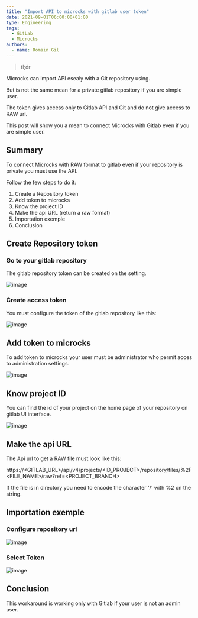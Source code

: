 ```yaml
---
title: "Import API to microcks with gitlab user token"
date: 2021-09-01T06:00:00+01:00
type: Engineering
tags:
  - GitLab
  - Microcks
authors:
  - name: Romain Gil
---
```


> tl;dr

Microcks can import API esealy with a Git repository using. 

But is not the same mean for a private gitlab repository if you are simple user.

The token gives access only to Gitlab API and Git and do not give access to RAW url.

This post will show you a mean to connect Microcks with Gitlab even if you are simple user.

## Summary

To connect Microcks with RAW format to gitlab even if your repository is private you must use the API.

Follow the few steps to do it:

1. Create a Repository token
2. Add token to microcks
3. Know the project ID
4. Make the api URL (return a raw format)
5. Importation exemple
6. Conclusion

## Create Repository token


### Go to your gitlab repository

The gitlab repository token can be created on the setting.

![image](/images/blog/import-api-with-gitlab-private-repo-setting_access_token.jpg)

### Create access token

You must configure the token of the gitlab repository like this:

![image](/images/blog/import-api-with-gitlab-private-repo-token.jpg)

## Add token to microcks

To add token to microcks your user must be administrator who permit acces to administration settings.

![image](/images/blog/import-api-with-gitlab-private-repo-add_token_microcks.jpg)

## Know project ID 

You can find the id of your project on the home page of your repository on gitlab UI interface.

![image](/images/blog/import-api-with-gitlab-private-repo-project_ID.jpg)

## Make the api URL

The Api url to get a RAW file must look like this:

https://<GITLAB_URL>/api/v4/projects/<ID_PROJECT>/repository/files/<PATH>%2F<FILE_NAME>/raw?ref=<PROJECT_BRANCH>

If the file is in directory you need to encode the character '/' with %2 on the <PATH> string.

## Importation exemple

### Configure repository url

![image](/images/blog/import-api-with-gitlab-private-repo-import_exemple.jpg)

### Select Token

![image](/images/blog/import-api-with-gitlab-private-repo-select_token.jpg)

## Conclusion

This workaround is working only with Gitlab if your user is not an admin user.

